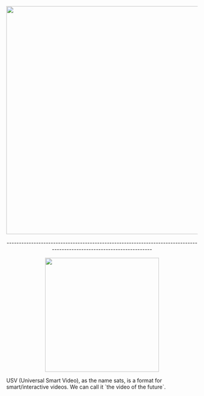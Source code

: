 <p align="center"><img width="600px" src="http://i.imgur.com/tXmKntN.png"/></p>
<p align="center">-----------------------------------------------------------------------------------------------------------------------</p>
<p align="center"><img width="300px" src="http://i.imgur.com/WDZye0M.png"/></p>
USV (Universal Smart Video), as the name sats, is a format for smart/interactive videos. We can call it `the video of the future`.

